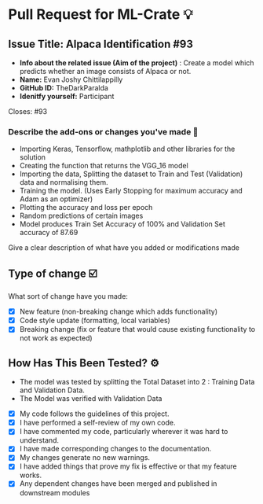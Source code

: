 # Pull Request for ML-Crate 💡


## Issue Title: Alpaca Identification #93 

- **Info about the related issue (Aim of the project)** : Create a model which predicts whether an image consists of Alpaca or not.
- **Name:** Evan Joshy Chittilappilly
- **GitHub ID:** TheDarkParalda
- **Idenitfy yourself:** Participant

Closes: #93 

### Describe the add-ons or changes you've made 📃
* Importing Keras, Tensorflow, mathplotlib and other libraries for the solution
* Creating the function that returns the VGG_16 model
* Importing the data, Splitting the dataset to Train and Test (Validation) data and normalising them.
* Training the model. (Uses Early Stopping for maximum accuracy and Adam as an optimizer)
* Plotting the accuracy and loss per epoch
* Random predictions of certain images
* Model produces Train Set Accuracy of 100% and Validation Set accuracy of 87.69

Give a clear description of what have you added or modifications made

## Type of change ☑️

What sort of change have you made:
- [X] New feature (non-breaking change which adds functionality)
- [X] Code style update (formatting, local variables)
- [X] Breaking change (fix or feature that would cause existing functionality to not work as expected)

## How Has This Been Tested? ⚙️

* The model was tested by splitting the Total Dataset into 2 : Training Data and Validation Data.
* The Model was verified with Validation Data 

- [X] My code follows the guidelines of this project.
- [X] I have performed a self-review of my own code.
- [X] I have commented my code, particularly wherever it was hard to understand.
- [X] I have made corresponding changes to the documentation.
- [X] My changes generate no new warnings.
- [X] I have added things that prove my fix is effective or that my feature works.
- [X] Any dependent changes have been merged and published in downstream modules
